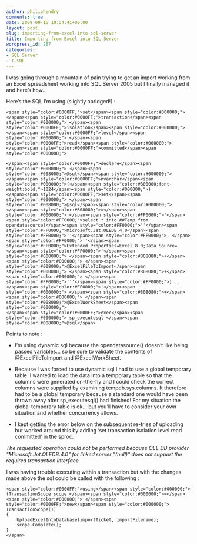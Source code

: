 ```yaml
---
author: philiphendry
comments: true
date: 2009-09-15 10:54:41+00:00
layout: post
slug: importing-from-excel-into-sql-server
title: Importing from Excel into SQL Server
wordpress_id: 287
categories:
- SQL Server
- T-SQL
---
```


I was going through a mountain of pain trying to get an import working from an Excel spreadsheet working into SQL Server 2005 but I finally managed it and here’s how…

 

Here’s the SQL I’m using (slightly abridged!) :

 

  
    
    <span style="color:#0000FF;">set</span><span style="color:#000000;"> </span><span style="color:#0000FF;">transaction</span><span style="color:#000000;"> </span><span style="color:#0000FF;">isolation</span><span style="color:#000000;"> </span><span style="color:#0000FF;">level</span><span style="color:#000000;"> </span><span style="color:#0000FF;">read</span><span style="color:#000000;"> </span><span style="color:#0000FF;">committed</span><span style="color:#000000;">
    
    </span><span style="color:#0000FF;">declare</span><span style="color:#000000;"> </span><span style="color:#008000;">@sql</span><span style="color:#000000;"> </span><span style="color:#0000FF;">nvarchar</span><span style="color:#000000;">(</span><span style="color:#800000;font-weight:bold;">1024</span><span style="color:#000000;">)
    </span><span style="color:#0000FF;">set</span><span style="color:#000000;"> </span><span style="color:#008000;">@sql</span><span style="color:#000000;"> </span><span style="color:#808080;">=</span><span style="color:#000000;"> </span><span style="color:#FF0000;">'</span><span style="color:#FF0000;">select * into ##Temp from opendatasource(</span><span style="color:#FF0000;">''</span><span style="color:#FF0000;">Microsoft.Jet.OLEDB.4.0</span><span style="color:#FF0000;">''</span><span style="color:#FF0000;">, </span><span style="color:#FF0000;">''</span><span style="color:#FF0000;">Extended Properties=Excel 8.0;Data Source=</span><span style="color:#FF0000;">'</span><span style="color:#000000;"> </span><span style="color:#808080;">+</span><span style="color:#000000;"> </span><span style="color:#008000;">@ExcelFileToImport</span><span style="color:#000000;"> </span><span style="color:#808080;">+</span><span style="color:#000000;"> </span><span style="color:#FF0000;">'''</span><span style="color:#FF0000;">)...</span><span style="color:#FF0000;">'</span><span style="color:#000000;"> </span><span style="color:#808080;">+</span><span style="color:#000000;"> </span><span style="color:#008000;">@ExcelWorkSheet</span><span style="color:#000000;">
    </span><span style="color:#0000FF;">exec</span><span style="color:#000000;"> sp_executesql </span><span style="color:#008000;">@sql</span>








Points to note :






  
  * I’m using dynamic sql because the opendatasource() doesn’t like being passed variables… so be sure to validate the contents of @ExcelFileToImport and @ExcelWorkSheet.


  
  * Because I was forced to use dynamic sql I had to use a global temporary table. I wanted to load the data into a temporary table so that the columns were generated on-the-fly and I could check the correct columns were supplied by examining tempdb.sys.columns. It therefore had to be a global temporary because a standard one would have been thrown away after sp_executesql() had finished! For my situation the global temporary table is ok… but you’ll have to consider your own situation and whether concurrency allows.


  
  * I kept getting the error below on the subsequent re-tries of uploading but worked around this by adding ‘set transaction isolation level read committed’ in the sproc.
      


      
_The requested operation could not be performed because OLE DB provider "Microsoft.Jet.OLEDB.4.0" for linked server "(null)" does not support the required transaction interface._





I was having trouble executing within a transaction but with the changes made above the sql could be called with the following :




    
    <span style="color:#0000FF;">using</span><span style="color:#000000;"> (TransactionScope scope </span><span style="color:#000000;">=</span><span style="color:#000000;"> </span><span style="color:#0000FF;">new</span><span style="color:#000000;"> TransactionScope())
    {
        UploadExcelIntoDatabase(importTicket, importFilename);
        scope.Complete();
    }
    </span>
